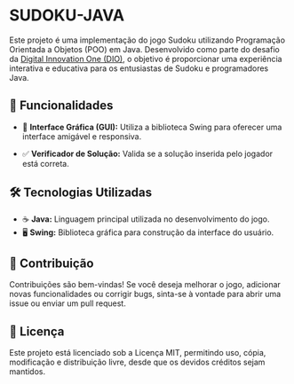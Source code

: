 # SUDOKU-JAVA

Este projeto é uma implementação do jogo Sudoku utilizando Programação Orientada a Objetos (POO) em Java. Desenvolvido como parte do desafio da [Digital Innovation One (DIO)](https://www.dio.me/), o objetivo é proporcionar uma experiência interativa e educativa para os entusiastas de Sudoku e programadores Java.

## 📌 Funcionalidades

- 🎨 **Interface Gráfica (GUI):** Utiliza a biblioteca Swing para oferecer uma interface amigável e responsiva.

- ✅ **Verificador de Solução:** Valida se a solução inserida pelo jogador está correta.

## 🛠 Tecnologias Utilizadas

- ☕ **Java:** Linguagem principal utilizada no desenvolvimento do jogo.
- 🖥 **Swing:** Biblioteca gráfica para construção da interface do usuário.

## 🤝 Contribuição

Contribuições são bem-vindas! Se você deseja melhorar o jogo, adicionar novas funcionalidades ou corrigir bugs, sinta-se à vontade para abrir uma issue ou enviar um pull request.

## 📜 Licença

Este projeto está licenciado sob a Licença MIT, permitindo uso, cópia, modificação e distribuição livre, desde que os devidos créditos sejam mantidos.